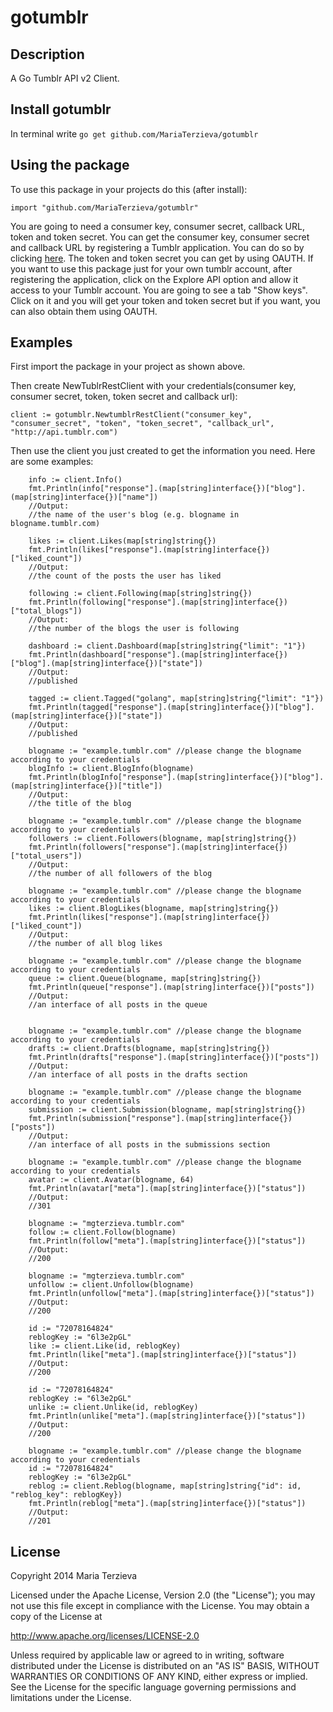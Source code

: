 gotumblr
========

Description
-----------

A Go Tumblr API v2 Client.

Install gotumblr
----------------

In terminal write `go get github.com/MariaTerzieva/gotumblr`

Using the package
-----------------

To use this package in your projects do this (after install):

`import "github.com/MariaTerzieva/gotumblr"`

You are going to need a consumer key, consumer secret, callback URL, token and token secret.
You can get the consumer key, consumer secret and callback URL by registering a Tumblr application.
You can do so by clicking [here](http://www.tumblr.com/oauth/apps).
The token and token secret you can get by using OAUTH.
If you want to use this package just for your own tumblr account, after registering the application,
click on the Explore API option and allow it access to your Tumblr account. You are going to see a tab "Show keys".
Click on it and you will get your token and token secret but if you want, you can also obtain them using OAUTH.

Examples
--------

First import the package in your project as shown above.

Then create NewTublrRestClient with your credentials(consumer key, consumer secret, token, token secret and callback url):

`client := gotumblr.NewtumblrRestClient("consumer_key", "consumer_secret", "token", "token_secret", "callback_url", "http://api.tumblr.com")`

Then use the client you just created to get the information you need. Here are some examples:

		info := client.Info()
		fmt.Println(info["response"].(map[string]interface{})["blog"].(map[string]interface{})["name"])
		//Output:
		//the name of the user's blog (e.g. blogname in blogname.tumblr.com)

		likes := client.Likes(map[string]string{})
		fmt.Println(likes["response"].(map[string]interface{})["liked_count"])
		//Output:
		//the count of the posts the user has liked

		following := client.Following(map[string]string{})
		fmt.Println(following["response"].(map[string]interface{})["total_blogs"])
		//Output:
		//the number of the blogs the user is following

		dashboard := client.Dashboard(map[string]string{"limit": "1"})
		fmt.Println(dashboard["response"].(map[string]interface{})["blog"].(map[string]interface{})["state"])
		//Output:
		//published

		tagged := client.Tagged("golang", map[string]string{"limit": "1"})
		fmt.Println(tagged["response"].(map[string]interface{})["blog"].(map[string]interface{})["state"])
		//Output:
		//published

		blogname := "example.tumblr.com" //please change the blogname according to your credentials
		blogInfo := client.BlogInfo(blogname)
		fmt.Println(blogInfo["response"].(map[string]interface{})["blog"].(map[string]interface{})["title"])
		//Output:
		//the title of the blog

		blogname := "example.tumblr.com" //please change the blogname according to your credentials
		followers := client.Followers(blogname, map[string]string{})
		fmt.Println(followers["response"].(map[string]interface{})["total_users"])
		//Output:
		//the number of all followers of the blog

		blogname := "example.tumblr.com" //please change the blogname according to your credentials 
		likes := client.BlogLikes(blogname, map[string]string{})
		fmt.Println(likes["response"].(map[string]interface{})["liked_count"])
		//Output:
		//the number of all blog likes

		blogname := "example.tumblr.com" //please change the blogname according to your credentials 
		queue := client.Queue(blogname, map[string]string{})
		fmt.Println(queue["response"].(map[string]interface{})["posts"])
		//Output:
		//an interface of all posts in the queue


		blogname := "example.tumblr.com" //please change the blogname according to your credentials
		drafts := client.Drafts(blogname, map[string]string{})
		fmt.Println(drafts["response"].(map[string]interface{})["posts"])
		//Output:
		//an interface of all posts in the drafts section

		blogname := "example.tumblr.com" //please change the blogname according to your credentials
		submission := client.Submission(blogname, map[string]string{})
		fmt.Println(submission["response"].(map[string]interface{})["posts"])
		//Output:
		//an interface of all posts in the submissions section

		blogname := "example.tumblr.com" //please change the blogname according to your credentials
		avatar := client.Avatar(blogname, 64)
		fmt.Println(avatar["meta"].(map[string]interface{})["status"])
		//Output:
		//301

		blogname := "mgterzieva.tumblr.com"
		follow := client.Follow(blogname)
		fmt.Println(follow["meta"].(map[string]interface{})["status"])
		//Output:
		//200

		blogname := "mgterzieva.tumblr.com"
		unfollow := client.Unfollow(blogname)
		fmt.Println(unfollow["meta"].(map[string]interface{})["status"])
		//Output:
		//200

		id := "72078164824"
		reblogKey := "6l3e2pGL"
		like := client.Like(id, reblogKey)
		fmt.Println(like["meta"].(map[string]interface{})["status"])
		//Output:
		//200

		id := "72078164824"
		reblogKey := "6l3e2pGL"
		unlike := client.Unlike(id, reblogKey)
		fmt.Println(unlike["meta"].(map[string]interface{})["status"])
		//Output:
		//200

		blogname := "example.tumblr.com" //please change the blogname according to your credentials
		id := "72078164824"
		reblogKey := "6l3e2pGL"
		reblog := client.Reblog(blogname, map[string]string{"id": id, "reblog_key": reblogKey})
		fmt.Println(reblog["meta"].(map[string]interface{})["status"])
		//Output:
		//201

License
-------

Copyright 2014 Maria Terzieva


Licensed under the Apache License, Version 2.0 (the "License");
you may not use this file except in compliance with the License.
You may obtain a copy of the License at

   http://www.apache.org/licenses/LICENSE-2.0

Unless required by applicable law or agreed to in writing, software
distributed under the License is distributed on an "AS IS" BASIS,
WITHOUT WARRANTIES OR CONDITIONS OF ANY KIND, either express or implied.
See the License for the specific language governing permissions and
limitations under the License.